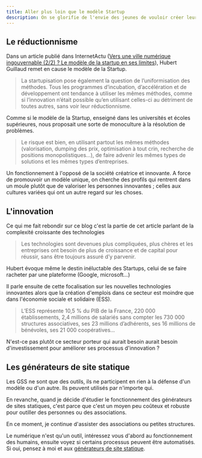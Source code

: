 ```yaml
---
title: Aller plus loin que le modèle Startup
description: On se glorifie de l'envie des jeunes de vouloir créer leur propre boîte, voire monter leur Startup. Mais entreprendre n'est pas synonyme de monter sa boîte ; les formes sont multiples. Alors peut-on s'engager et suivre ses propres méthodes ?
---
```


## Le réductionnisme

Dans un article publié dans InternetActu ([Vers une ville numérique ingouvernable (2/2) ? Le modèle de la startup en ses limites](http://www.internetactu.net/2017/12/01/vers-une-ville-numerique-ingouvernable-22-le-modele-de-la-startup-en-ses-limites/)), Hubert Guillaud remet en cause le modèle de la Startup.

> La startupisation pose également la question de l’uniformisation des méthodes. Tous les programmes d’incubation, d’accélération et de développement ont tendance à utiliser les mêmes méthodes, comme si l’innovation n’était possible qu’en utilisant celles-ci au détriment de toutes autres, sans voir leur réductionnisme.

Comme si le modèle de la Startup, enseigné dans les universités et écoles supérieures, nous proposait une sorte de monoculture à la résolution de problèmes.

> Le risque est bien, en utilisant partout les mêmes méthodes (valorisation, dumping des prix, optimisation à tout crin, recherche de positions monopolistiques…), de faire advenir les mêmes types de solutions et les mêmes types d’entreprises.

Un fonctionnement à l'opposé de la société créatrice et innovante. A force de promouvoir un modèle unique, on cherche des profils qui rentrent dans un moule plutôt que de valoriser les personnes innovantes ; celles aux cultures variées qui ont un autre regard sur les choses.

## L'innovation

Ce qui me fait rebondir sur ce blog c'est la partie de cet article parlant de la complexité croissante des technologies

> Les technologies sont devenues plus compliquées, plus chères et les entreprises ont besoin de plus de croissance et de capital pour réussir, sans être toujours assuré d’y parvenir.

Hubert évoque même le destin inéluctable des Startups, celui de se faire racheter par une plateforme (Google, microsoft…)

Il parle ensuite de cette focalisation sur les nouvelles technologies innovantes alors que la création d'emplois dans ce secteur est moindre que dans l'économie sociale et solidaire (ESS).

> L’ESS représente 10,5 % du PIB de la France, 220 000 établissements, 2,4 millions de salariés sans compter les 730 000 structures associatives, ses 23 millions d’adhérents, ses 16 millions de bénévoles, ses 21 000 coopératives…

N'est-ce pas plutôt ce secteur porteur qui aurait besoin aurait besoin d'investissement pour améliorer ses processus d'innovation ?

## Les générateurs de site statique

Les GSS ne sont que des outils, ils ne participent en rien à la défense d'un modèle ou d'un autre. Ils peuvent utilisés par n'importe qui.

En revanche, quand je décide d'étudier le fonctionnement des générateurs de sites statiques, c'est parce que c'est un moyen peu coûteux et robuste pour outiller des personnes ou des associations.

En ce moment, je continue d'assister des associations ou petites structures.

Le numérique n'est qu'un outil, intéressez vous d'abord au fonctionnement des humains, ensuite voyez si certains processus peuvent être automatisés. Si oui, pensez à moi et aux [générateurs de site statique](/generateur-site-statique/).